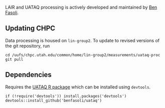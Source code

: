 LAIR and UATAQ processing is actively developed and maintained by [Ben Fasoli](https://benfasoli.com).

## Updating CHPC
Data processing is housed on `lin-group2`. To update to revised versions of the git repository, run
```
cd /uufs/chpc.utah.edu/common/home/lin-group2/measurements/uataq-proc
git pull
```

## Dependencies
Requires the [UATAQ R package](https://github.com/benfasoli/uataq) which can be installed using `devtools`.
```
if (!require('devtools')) install.packages('devtools')
devtools::install_github('benfasoli/uataq')
```
